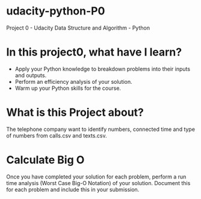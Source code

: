 # udacity-python-P0
Project 0 - Udacity Data Structure and Algorithm - Python

# In this project0, what have I learn? #

* Apply your Python knowledge to breakdown problems into their inputs and outputs.
* Perform an efficiency analysis of your solution.
* Warm up your Python skills for the course.

# What is this Project about? #

The telephone company want to identify numbers, connected time and type of numbers from calls.csv and texts.csv.

# Calculate Big O #

Once you have completed your solution for each problem, perform a run time analysis (Worst Case Big-O Notation) of your solution. Document this for each problem and include this in your submission.

